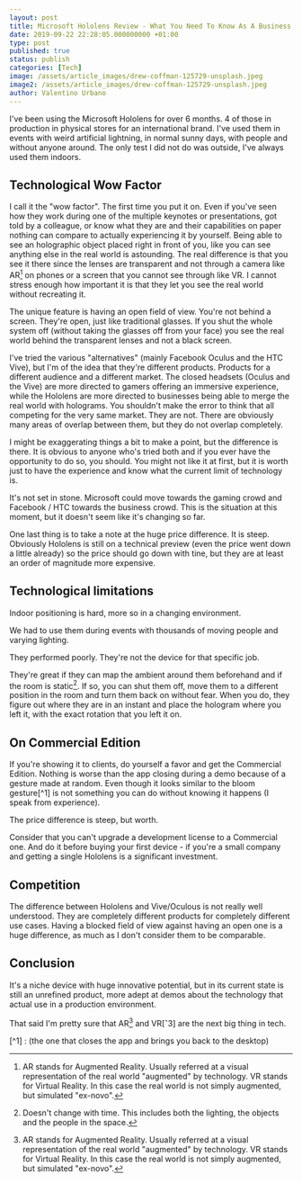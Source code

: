 ```yaml
---
layout: post
title: Microsoft Hololens Review - What You Need To Know As A Business
date: 2019-09-22 22:28:05.000000000 +01:00
type: post
published: true
status: publish
categories: [Tech]
image: /assets/article_images/drew-coffman-125729-unsplash.jpeg
image2: /assets/article_images/drew-coffman-125729-unsplash.jpeg
author: Valentino Urbano
---
```


I've been using the Microsoft Hololens for over 6 months. 4 of those in production in physical stores for an international brand. I've used them in events with weird artificial lightning, in normal sunny days, with people and without anyone around. The only test I did not do was outside, I've always used them indoors.

## Technological Wow Factor

I call it the "wow factor". The first time you put it on. Even if you've seen how they work during one of the multiple keynotes or presentations, got told by a colleague, or know what they are and their capabilities on paper nothing can compare to actually experiencing it by yourself. Being able to see an holographic object placed right in front of you, like you can see anything else in the real world is astounding. The real difference is that you see it there since the lenses are transparent and not through a camera like AR[^3] on phones or a screen that you cannot see through like VR. I cannot stress enough how important it is that they let you see the real world without recreating it.

The unique feature is having an open field of view. You're not behind a screen. They're open, just like traditional glasses. If you shut the whole system off (without taking the glasses off from your face) you see the real world behind the transparent lenses and not a black screen.

<!-- Part 1 -->

I've tried the various "alternatives" (mainly Facebook Oculus and the HTC Vive), but I'm of the idea that they're different products. Products for a different audience and a different market. The closed headsets (Oculus and the Vive) are more directed to gamers offering an immersive experience, while the Hololens are more directed to businesses being able to merge the real world with holograms. You shouldn't make the error to think that all competing for the very same market. They are not. There are obviously many areas of overlap between them, but they do not overlap completely.

I might be exaggerating things a bit to make a point, but the difference is there. It is obvious to anyone who's tried both and if you ever have the opportunity to do so, you should. You might not like it at first, but it is worth just to have the experience and know what the current limit of technology is.

It's not set in stone. Microsoft could move towards the gaming crowd and Facebook / HTC towards the business crowd. This is the situation at this moment, but it doesn't seem like it's changing so far.

One last thing is to take a note at the huge price difference. It is steep. Obviously Hololens is still on a technical preview (even the price went down a little already) so the price should go down with tine, but they are at least an order of magnitude more expensive.

<!-- Part 2 -->

## Technological limitations

Indoor positioning is hard, more so in a changing environment.

We had to use them during events with thousands of moving people and varying lighting.

They performed poorly. They're not the device for that specific job.

They're great if they can map the ambient around them beforehand and if the room is static[^2]. If so, you can shut them off, move them to a different position in the room and turn them back on without fear. When you do, they figure out where they are in an instant and place the hologram where you left it, with the exact rotation that you left it on.

## On Commercial Edition

If you're showing it to clients, do yourself a favor and get the Commercial Edition. Nothing is worse than the app closing during a demo because of a gesture made at random. Even though it looks similar to the bloom gesture[^1] is not something you can do without knowing it happens (I speak from experience).

The price difference is steep, but worth.

Consider that you can't upgrade a development license to a Commercial one. And do it before buying your first device - if you're a small company and getting a single Hololens is a significant investment.

## Competition

The difference between Hololens and Vive/Oculous is not really well understood. They are completely different products for completely different use cases. Having a blocked field of view against having an open one is a huge difference, as much as I don't consider them to be comparable.

## Conclusion

It's a niche device with huge innovative potential, but in its current state is still an unrefined product, more adept at demos about the technology that actual use in a production environment.

That said I'm pretty sure that AR[^3] and VR[ˆ3] are the next big thing in tech.

[^1] : (the one that closes the app and brings you back to the desktop)
[^2]: Doesn't change with time. This includes both the lighting, the objects and the people in the space.
[^3]: AR stands for Augmented Reality. Usually referred at a visual representation of the real world "augmented" by technology. VR stands for Virtual Reality. In this case the real world is not simply augmented, but simulated "ex-novo".
